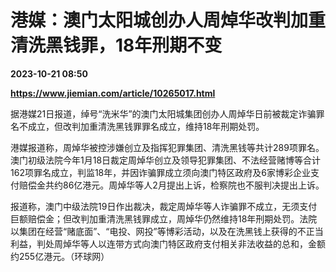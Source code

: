 # 港媒：澳门太阳城创办人周焯华改判加重清洗黑钱罪，18年刑期不变

**2023-10-21 08:50**

**https://www.jiemian.com/article/10265017.html**

据港媒21日报道，绰号“洗米华”的澳门太阳城集团创办人周焯华日前被裁定诈骗罪名不成立，但改判加重清洗黑钱罪罪名成立，维持18年刑期处罚。

港媒报道称，周焯华被控涉嫌创立及指挥犯罪集团、清洗黑钱等共计289项罪名。澳门初级法院今年1月18日裁定周焯华创立及领导犯罪集团、不法经营赌博等合计162项罪名成立，判监18年，并因诈骗罪成立须向澳门特区政府及6家博彩企业支付赔偿金共约86亿港元。周焯华等人2月提出上诉，检察院也不服判决提出上诉。

报道称，澳门中级法院19日作出裁决，裁定周焯华等人诈骗罪不成立，无须支付巨额赔偿金；但改判加重清洗黑钱罪成立，周焯华仍然维持18年刑期处罚。法院以集团在经营“赌底面”、“电投、网投”等博彩活动，以及在洗黑钱上获得的不正当利益，判处周焯华等人以连带方式向澳门特区政府支付相关非法收益的总和，金额约255亿港元。（环球网）